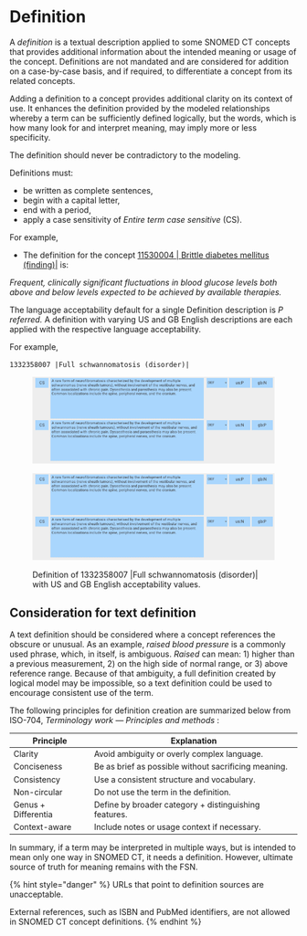 # Definition

A _definition_ is a textual description applied to some SNOMED CT concepts that provides additional information about the intended meaning or usage of the concept. Definitions are not mandated and are considered for addition on a case-by-case basis, and if required, to differentiate a concept from its related concepts.

Adding a definition to a concept provides additional clarity on its context of use. It enhances the definition provided by the modeled relationships whereby a term can be sufficiently defined logically, but the words, which is how many look for and interpret meaning, may imply more or less specificity.

The definition should never be contradictory to the modeling.

Definitions must:

* be written as complete sentences,
* begin with a capital letter,
* end with a period,
* apply a case sensitivity of _Entire term case_ _sensitive_ (CS).

For example,

* The definition for the concept [11530004 | Brittle diabetes mellitus (finding)|](http://snomed.info/id/11530004) is:

_Frequent, clinically significant fluctuations in blood glucose levels both above and below levels expected to be achieved by available therapies._

The language acceptability default for a single Definition description is _P_ _referred._ A definition with varying US and GB English descriptions are each applied with the respective language acceptability.

For example,

```
1332358007 |Full schwannomatosis (disorder)|
```

<figure><img src="images/265618742.png" alt=""><figcaption></figcaption></figure>

<figure><img src="../../../.gitbook/assets/image.png" alt=""><figcaption><p>Definition of 1332358007 |Full schwannomatosis (disorder)| with US and GB English acceptability values.</p></figcaption></figure>

## Consideration for text definition

A text definition should be considered where a concept references the obscure or unusual. As an example, _raised blood pressure_ is a commonly used phrase, which, in itself, is ambiguous. _Raised_ can mean: 1) higher than a previous measurement, 2) on the high side of normal range, or 3) above reference range. Because of that ambiguity, a full definition created by logical model may be impossible, so a text definition could be used to encourage consistent use of the term.

The following principles for definition creation are summarized below from ISO-704, _Terminology work — Principles and methods_ :

| Principle           | Explanation                                           |
| ------------------- | ----------------------------------------------------- |
| Clarity             | Avoid ambiguity or overly complex language.           |
| Conciseness         | Be as brief as possible without sacrificing meaning.  |
| Consistency         | Use a consistent structure and vocabulary.            |
| Non-circular        | Do not use the term in the definition.                |
| Genus + Differentia | Define by broader category + distinguishing features. |
| Context-aware       | Include notes or usage context if necessary.          |

In summary, if a term may be interpreted in multiple ways, but is intended to mean only one way in SNOMED CT, it needs a definition. However, ultimate source of truth for meaning remains with the FSN.

{% hint style="danger" %}
URLs that point to definition sources are unacceptable.

External references, such as ISBN and PubMed identifiers, are not allowed in SNOMED CT concept definitions.
{% endhint %}
